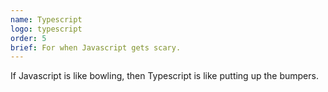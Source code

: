 ```yaml
---
name: Typescript
logo: typescript
order: 5
brief: For when Javascript gets scary.
---
```


If Javascript is like bowling, then Typescript is like putting up the bumpers.